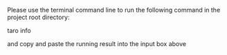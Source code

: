 Please use the terminal command line to run the following command in the project root directory:

taro info

and copy and paste the running result into the input box above
